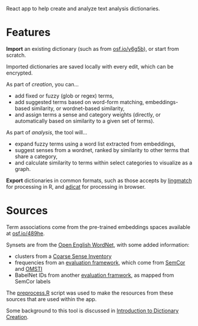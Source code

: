 React app to help create and analyze text analysis dictionaries.

# Features

**Import** an existing dictionary (such as from [osf.io/y6g5b](https://osf.io/y6g5b/)), or start from scratch.

Imported dictionaries are saved locally with every edit, which can be encrypted.

As part of _creation_, you can...

- add fixed or fuzzy (glob or regex) terms,
- add suggested terms based on word-form matching, embeddings-based similarity, or wordnet-based similarity,
- and assign terms a sense and category weights (directly, or automatically based on similarity to a given set of terms).

As part of _analysis_, the tool will...

- expand fuzzy terms using a word list extracted from embeddings,
- suggest senses from a wordnet, ranked by similarity to other terms that share a category,
- and calculate similarity to terms within select categories to visualize as a graph.

**Export** dictionaries in common formats, such as those accepts by [lingmatch](https://miserman.github.io/lingmatch/) for processing in R, and [adicat](https://miserman.github.io/adicat/highlight/) for processing in browser.

# Sources

Term associations come from the pre-trained embeddings spaces available at [osf.io/489he](https://osf.io/489he/).

Synsets are from the [Open English WordNet](https://github.com/globalwordnet/english-wordnet), with some added information:

- clusters from a [Coarse Sense Inventory](https://sapienzanlp.github.io/csi/)
- frequencies from an [evaluation framework](http://lcl.uniroma1.it/wsdeval/), which come from [SemCor](https://web.eecs.umich.edu/~mihalcea/downloads.html#semcor) and [OMSTI](https://www.comp.nus.edu.sg/~nlp/corpora.html)
- BabelNet IDs from another [evaluation framwork](https://sapienzanlp.github.io/xl-wsd/docs/data/), as mapped from SemCor labels

The [preprocess.R](/preprocess.R) script was used to make the resources from these sources that are used within the app.

Some background to this tool is discussed in [Introduction to Dictionary Creation](https://miserman.github.io/lingmatch/articles/dictionary_creation.html).
